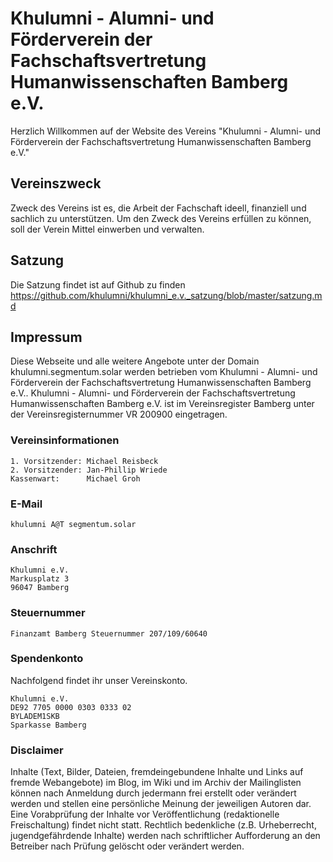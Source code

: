 # Khulumni - Alumni- und Förderverein der Fachschaftsvertretung Humanwissenschaften Bamberg e.V.

Herzlich Willkommen auf der Website des Vereins "Khulumni - Alumni- und Förderverein der Fachschaftsvertretung Humanwissenschaften Bamberg e.V."


## Vereinszweck


Zweck des Vereins ist es, die Arbeit der Fachschaft ideell, finanziell und sachlich zu unterstützen.
Um den Zweck des Vereins erfüllen zu können, soll der Verein Mittel einwerben und verwalten.



## Satzung

Die Satzung findet ist auf Github zu finden https://github.com/khulumni/khulumni_e.v._satzung/blob/master/satzung.md




## Impressum

Diese Webseite und alle weitere Angebote unter der Domain khulumni.segmentum.solar werden betrieben vom Khulumni - Alumni- und Förderverein der Fachschaftsvertretung Humanwissenschaften Bamberg e.V.. Khulumni - Alumni- und Förderverein der Fachschaftsvertretung Humanwissenschaften Bamberg e.V. ist im Vereinsregister Bamberg unter der Vereinsregisternummer VR 200900 eingetragen.

### Vereinsinformationen

```
1. Vorsitzender: Michael Reisbeck
2. Vorsitzender: Jan-Phillip Wriede
Kassenwart:      Michael Groh
```

### E-Mail

```
khulumni A@T segmentum.solar
```


### Anschrift

```
Khulumni e.V.
Markusplatz 3
96047 Bamberg
```

### Steuernummer

```
Finanzamt Bamberg Steuernummer 207/109/60640
```

### Spendenkonto

Nachfolgend findet ihr unser Vereinskonto.

```
Khulumni e.V.
DE92 7705 0000 0303 0333 02
BYLADEM1SKB
Sparkasse Bamberg

```

### Disclaimer

Inhalte (Text, Bilder, Dateien, fremdeingebundene Inhalte und Links auf fremde Webangebote) im Blog, im Wiki und im Archiv der Mailinglisten können nach Anmeldung durch jedermann frei erstellt oder verändert werden und stellen eine persönliche Meinung der jeweiligen Autoren dar. Eine Vorabprüfung der Inhalte vor Veröffentlichung (redaktionelle Freischaltung) findet nicht statt. Rechtlich bedenkliche (z.B. Urheberrecht, jugendgefährdende Inhalte) werden nach schriftlicher Aufforderung an den Betreiber nach Prüfung gelöscht oder verändert werden.
